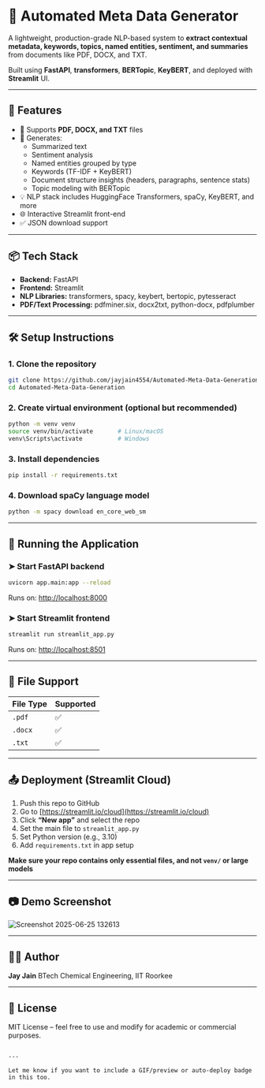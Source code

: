 # 📄 Automated Meta Data Generator

A lightweight, production-grade NLP-based system to **extract contextual metadata, keywords, topics, named entities, sentiment, and summaries** from documents like PDF, DOCX, and TXT.

Built using **FastAPI**, **transformers**, **BERTopic**, **KeyBERT**, and deployed with **Streamlit** UI.

---

## 🚀 Features

- 📁 Supports **PDF, DOCX, and TXT** files
- 🧠 Generates:
  - Summarized text
  - Sentiment analysis
  - Named entities grouped by type
  - Keywords (TF-IDF + KeyBERT)
  - Document structure insights (headers, paragraphs, sentence stats)
  - Topic modeling with BERTopic
- 💡 NLP stack includes HuggingFace Transformers, spaCy, KeyBERT, and more
- 🌐 Interactive Streamlit front-end
- ✅ JSON download support

---

## 📦 Tech Stack

- **Backend:** FastAPI
- **Frontend:** Streamlit
- **NLP Libraries:** transformers, spacy, keybert, bertopic, pytesseract
- **PDF/Text Processing:** pdfminer.six, docx2txt, python-docx, pdfplumber

---

## 🛠️ Setup Instructions

### 1. Clone the repository

```bash
git clone https://github.com/jayjain4554/Automated-Meta-Data-Generation.git
cd Automated-Meta-Data-Generation
````

### 2. Create virtual environment (optional but recommended)

```bash
python -m venv venv
source venv/bin/activate       # Linux/macOS
venv\Scripts\activate          # Windows
```

### 3. Install dependencies

```bash
pip install -r requirements.txt
```

### 4. Download spaCy language model

```bash
python -m spacy download en_core_web_sm
```

---

## 🧪 Running the Application

### ➤ Start FastAPI backend

```bash
uvicorn app.main:app --reload
```

Runs on: [http://localhost:8000](http://localhost:8000)

### ➤ Start Streamlit frontend

```bash
streamlit run streamlit_app.py
```

Runs on: [http://localhost:8501](http://localhost:8501)

---

## 🧾 File Support

| File Type | Supported |
| --------- | --------- |
| `.pdf`    | ✅         |
| `.docx`   | ✅         |
| `.txt`    | ✅         |

---

## 📤 Deployment (Streamlit Cloud)

1. Push this repo to GitHub
2. Go to [https://streamlit.io/cloud](https://streamlit.io/cloud)
3. Click **“New app”** and select the repo
4. Set the main file to `streamlit_app.py`
5. Set Python version (e.g., 3.10)
6. Add `requirements.txt` in app setup

**Make sure your repo contains only essential files, and not `venv/` or large models**

---

## 📷 Demo Screenshot

![Screenshot 2025-06-25 132613](https://github.com/user-attachments/assets/b55842de-8e5d-44b9-9fa8-d8f43b29d6ec)


---

## 🧑‍💻 Author

**Jay Jain**
BTech Chemical Engineering, IIT Roorkee

---

## 📄 License

MIT License – feel free to use and modify for academic or commercial purposes.

```

---

Let me know if you want to include a GIF/preview or auto-deploy badge in this too.
```
